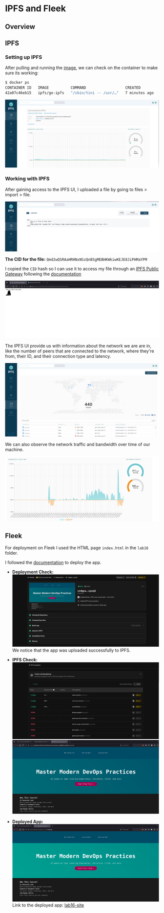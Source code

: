 # IPFS and Fleek

## Overview

## IPFS

### Setting up IPFS

After pulling and running the [image](https://hub.docker.com/r/ipfs/go-ipfs/), we can check on the container to make sure its working:

```bash
$ docker ps
CONTAINER ID   IMAGE          COMMAND                  CREATED         STATUS                   PORTS                                                                                                                                                 NAMES
42a07c46eb15   ipfs/go-ipfs   "/sbin/tini -- /usr/…"   7 minutes ago   Up 7 minutes (healthy)   0.0.0.0:4001->4001/tcp, :::4001->4001/tcp, 0.0.0.0:5001->5001/tcp, :::5001->5001/tcp, 4001/udp, 0.0.0.0:8080->8080/tcp, :::8080->8080/tcp, 8081/tcp   ipfs_host
```

![IPFS UI](images/IPFS_UI.png)

### Working with IPFS

After gaining access to the IPFS UI, I uploaded a file by going to files > import > file.

![Uploaded file](images/UploadedFile.png)

**The CID for the file:** `Qmd2wQSRAaHRHNxNSzQnB5gMEBHKWkiwKEJE8JiPHMaYPM`

I copied the `CID` hash so I can use it to access my file through an [IPFS Public Gateway](https://ipfs.io/ipfs) following the [documentation](https://docs.ipfs.tech/how-to/address-ipfs-on-web/#cid)

![The file uploaded in the Public Gateway](images/PublicGateway.png)

The IPFS UI provide us with information about the network we are are in, like the number of peers that are connected to the network, where they're from, their ID, and their connection type and latency.

![Connected peers](images/ConnectedPeers.png)

We can also observe the network traffic and bandwidth over time of our machine.

![Connection status](images/Bandwidth.png)

## Fleek

For deployment on Fleek I used the HTML page `index.html` in the `lab16` folder.

I followed the [documentation](https://fleek.xyz/docs/platform/hosting/) to deploy the app.

- **Deployment Check:**
![Page deployment](images/Deployment_Check.png)
We notice that the app was uploaded successfully to IPFS.

- **IPFS Check:**
![IPFS status](images/Fleek_IPFS_check.png)
![IPFS Public Gateway](images/Fleek_IPFS_Gateway.png)

- **Deployed App:**
![lab16 site](images/Fleek_lab16.png)
Link to the deployed app: [lab16-site](https://whispering-address-quiet.on-fleek.app/)
